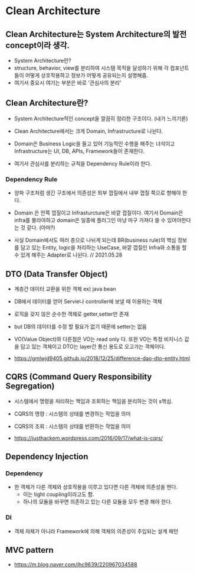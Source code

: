 # Clean Architecture

## Clean Architecture는 System Architecture의 발전 concept이라 생각.
- System Architecture란? 
- structure, behavior, view를 분리하여 시스템 목적을 달성하기 위해 각 컴포넌트들이 어떻게 상호작용하고 정보가 어떻게 공유되는지 설명해줌. 
- 여기서 중요시 여기는 부분은 바로 '관심사의 분리'

## Clean Architecture란? 
- System Architecture적인 concept을 깔끔히 정리한 구조이다. (내가 느끼기론)

- Clean Architecture에서는 크게 Domain, Infrastructure로 나뉜다. 
- Domain은 Business Logic을 들고 있어 기능적인 수행을 해주는 녀석이고 Infrastructure는 UI, DB, APIs, Framework들이 존재한다. 
- 여기서 관심사를 분리하는 규칙을 Dependency Rule이라 한다. 

### Dependency Rule 

- 양파 구조처럼 생긴 구조에서 의존성은 외부 껍질에서 내부 껍질 쪽으로 향해야 한다.
- Domain 은 안쪽 껍질이고 Infrasturcture은 바깥 껍질이다. 여기서 Domain은 infra를 몰라야하고 domain은 일종에 플러그인 마냥 마구 가져다 쓸 수 있어야한다는 것 같다. (아마?)

- 사실 Domain에서도 여러 층으로 나뉘게 되는데 BR(business rule)의 핵심 정보를 담고 있는 Entity, logic을 처리하는 UseCase, 바깥 껍질인 Infra와 소통을 할 수 있게 해주는 Adapter로 나뉜다. // 2021.05.28



## DTO (Data Transfer Object)

- 계층간 데이터 교환을 위한 객체 ex) java bean 
- DB에서 데이터를 얻어 Servie나 controller에 보낼 때 이용하는 객체 
- 로직을 갖지 않은 순수한 객체로 getter,setter만 존재
- but DB의 데이터를 수정 할 필요가 없기 때문에 setter는 없음 
- VO(Value Object)와 다른점은 VO는 read only 다. 또한 VO는 특정 비지니스 값을 담고 있는 객체이고 DTO는 layer간 통신 용도로 오고가는 객체이다. 

- https://gmlwjd9405.github.io/2018/12/25/difference-dao-dto-entity.html 

## CQRS (Command Query Responsibility Segregation)

- 시스템에서 명령을 처리하는 책임과 조회하는 책임을 분리하는 것이 s핵심. 
- CQRS의 명령 : 시스템의 상태를 변경하는 작업을 의미 
- CQRS의 조회 : 시스템의 상태를 반환하는 작업을 의미 

- https://justhackem.wordpress.com/2016/09/17/what-is-cqrs/

## Dependency Injection 

### Dependency 
- 한 객체가 다른 객체와 상호작용을 이루고 있다면 다른 객체에 의존성을 띈다. 
	- 이는 tight coupling이라고도 함. 
	- 하나의 모듈을 바꾸면 의존하고 있는 다른 모듈을 모두 변경 해야 한다. 

### DI 
- 객체 자체가 아니라 Framework에 의해 객체의 의존성이 주입되는 설계 패텬 

## MVC pattern 

- https://m.blog.naver.com/jhc9639/220967034588